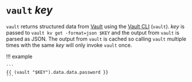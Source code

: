 # `vault` *key*

`vault` returns structured data from [Vault](https://www.vaultproject.io/)
using the [Vault CLI](https://www.vaultproject.io/docs/commands/) (`vault`).
*key* is passed to `vault kv get -format=json $KEY` and the output from `vault`
is parsed as JSON. The output from `vault` is cached so calling `vault`
multiple times with the same *key* will only invoke `vault` once.

!!! example

    ```
    {{ (vault "$KEY").data.data.password }}
    ```
